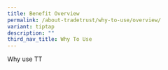 ```yaml
---
title: Benefit Overview
permalink: /about-tradetrust/why-to-use/overview/
variant: tiptap
description: ""
third_nav_title: Why To Use
---
```

<p>Why use TT</p>